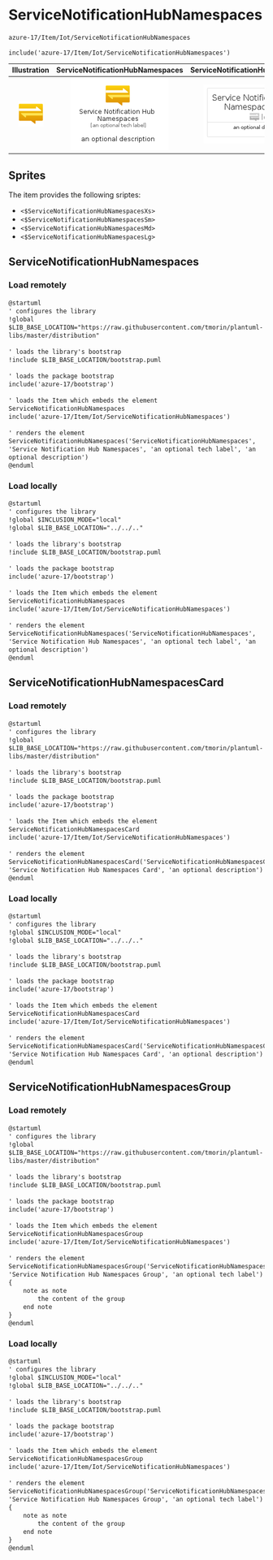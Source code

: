 # ServiceNotificationHubNamespaces


```text
azure-17/Item/Iot/ServiceNotificationHubNamespaces
```

```text
include('azure-17/Item/Iot/ServiceNotificationHubNamespaces')
```



| Illustration | ServiceNotificationHubNamespaces | ServiceNotificationHubNamespacesCard | ServiceNotificationHubNamespacesGroup |
| :---: | :---: | :---: | :---: |
| ![illustration for Illustration](../../../azure-17/Item/Iot/ServiceNotificationHubNamespaces.png) | ![illustration for ServiceNotificationHubNamespaces](../../../azure-17/Item/Iot/ServiceNotificationHubNamespaces.Local.png) | ![illustration for ServiceNotificationHubNamespacesCard](../../../azure-17/Item/Iot/ServiceNotificationHubNamespacesCard.Local.png) | ![illustration for ServiceNotificationHubNamespacesGroup](../../../azure-17/Item/Iot/ServiceNotificationHubNamespacesGroup.Local.png) |



## Sprites
The item provides the following sriptes:

- `<$ServiceNotificationHubNamespacesXs>`
- `<$ServiceNotificationHubNamespacesSm>`
- `<$ServiceNotificationHubNamespacesMd>`
- `<$ServiceNotificationHubNamespacesLg>`





## ServiceNotificationHubNamespaces

### Load remotely
```plantuml
@startuml
' configures the library
!global $LIB_BASE_LOCATION="https://raw.githubusercontent.com/tmorin/plantuml-libs/master/distribution"

' loads the library's bootstrap
!include $LIB_BASE_LOCATION/bootstrap.puml

' loads the package bootstrap
include('azure-17/bootstrap')

' loads the Item which embeds the element ServiceNotificationHubNamespaces
include('azure-17/Item/Iot/ServiceNotificationHubNamespaces')

' renders the element
ServiceNotificationHubNamespaces('ServiceNotificationHubNamespaces', 'Service Notification Hub Namespaces', 'an optional tech label', 'an optional description')
@enduml
```

### Load locally
```plantuml
@startuml
' configures the library
!global $INCLUSION_MODE="local"
!global $LIB_BASE_LOCATION="../../.."

' loads the library's bootstrap
!include $LIB_BASE_LOCATION/bootstrap.puml

' loads the package bootstrap
include('azure-17/bootstrap')

' loads the Item which embeds the element ServiceNotificationHubNamespaces
include('azure-17/Item/Iot/ServiceNotificationHubNamespaces')

' renders the element
ServiceNotificationHubNamespaces('ServiceNotificationHubNamespaces', 'Service Notification Hub Namespaces', 'an optional tech label', 'an optional description')
@enduml
```

## ServiceNotificationHubNamespacesCard

### Load remotely
```plantuml
@startuml
' configures the library
!global $LIB_BASE_LOCATION="https://raw.githubusercontent.com/tmorin/plantuml-libs/master/distribution"

' loads the library's bootstrap
!include $LIB_BASE_LOCATION/bootstrap.puml

' loads the package bootstrap
include('azure-17/bootstrap')

' loads the Item which embeds the element ServiceNotificationHubNamespacesCard
include('azure-17/Item/Iot/ServiceNotificationHubNamespaces')

' renders the element
ServiceNotificationHubNamespacesCard('ServiceNotificationHubNamespacesCard', 'Service Notification Hub Namespaces Card', 'an optional description')
@enduml
```

### Load locally
```plantuml
@startuml
' configures the library
!global $INCLUSION_MODE="local"
!global $LIB_BASE_LOCATION="../../.."

' loads the library's bootstrap
!include $LIB_BASE_LOCATION/bootstrap.puml

' loads the package bootstrap
include('azure-17/bootstrap')

' loads the Item which embeds the element ServiceNotificationHubNamespacesCard
include('azure-17/Item/Iot/ServiceNotificationHubNamespaces')

' renders the element
ServiceNotificationHubNamespacesCard('ServiceNotificationHubNamespacesCard', 'Service Notification Hub Namespaces Card', 'an optional description')
@enduml
```

## ServiceNotificationHubNamespacesGroup

### Load remotely
```plantuml
@startuml
' configures the library
!global $LIB_BASE_LOCATION="https://raw.githubusercontent.com/tmorin/plantuml-libs/master/distribution"

' loads the library's bootstrap
!include $LIB_BASE_LOCATION/bootstrap.puml

' loads the package bootstrap
include('azure-17/bootstrap')

' loads the Item which embeds the element ServiceNotificationHubNamespacesGroup
include('azure-17/Item/Iot/ServiceNotificationHubNamespaces')

' renders the element
ServiceNotificationHubNamespacesGroup('ServiceNotificationHubNamespacesGroup', 'Service Notification Hub Namespaces Group', 'an optional tech label') {
    note as note
        the content of the group
    end note
}
@enduml
```

### Load locally
```plantuml
@startuml
' configures the library
!global $INCLUSION_MODE="local"
!global $LIB_BASE_LOCATION="../../.."

' loads the library's bootstrap
!include $LIB_BASE_LOCATION/bootstrap.puml

' loads the package bootstrap
include('azure-17/bootstrap')

' loads the Item which embeds the element ServiceNotificationHubNamespacesGroup
include('azure-17/Item/Iot/ServiceNotificationHubNamespaces')

' renders the element
ServiceNotificationHubNamespacesGroup('ServiceNotificationHubNamespacesGroup', 'Service Notification Hub Namespaces Group', 'an optional tech label') {
    note as note
        the content of the group
    end note
}
@enduml
```

